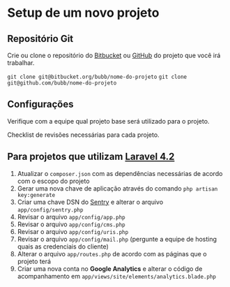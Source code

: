 # Setup de um novo projeto

## Repositório Git

Crie ou clone o repositório do [Bitbucket](https://bitbucket.org) ou [GitHub](https://github.com) do projeto que você irá trabalhar.

`git clone git@bitbucket.org/bubb/nome-do-projeto`
`git clone git@github.com/bubb/nome-do-projeto`

## Configurações

Verifique com a equipe qual projeto base será utilizado para o projeto.

Checklist de revisões necessárias para cada projeto.

## Para projetos que utilizam [Laravel 4.2](https://laravel.com/docs/4.2)

1. Atualizar o `composer.json` com as dependências necessárias de acordo com o escopo do projeto
1. Gerar uma nova chave de aplicação através do comando `php artisan key:generate`
1. Criar uma chave DSN do [Sentry](https://sentry.io) e alterar o arquivo `app/config/sentry.php`
1. Revisar o arquivo `app/config/app.php`
1. Revisar o arquivo `app/config/cms.php`
1. Revisar o arquivo `app/config/uris.php`
1. Revisar o arquivo `app/config/mail.php` (pergunte a equipe de hosting quais as credenciais do cliente)
1. Alterar o arquivo `app/routes.php` de acordo com as páginas que o projeto terá
1. Criar uma nova conta no **Google Analytics** e alterar o código de acompanhamento em `app/views/site/elements/analytics.blade.php`